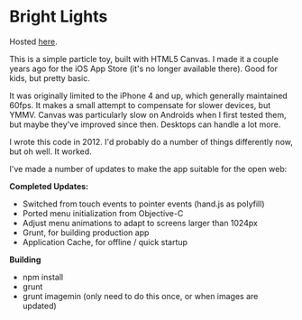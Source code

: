 Bright Lights
=============

Hosted [here](http://cbateman.com/apps/brightlights/).

This is a simple particle toy, built with HTML5 Canvas. I made it a couple years ago for the iOS App Store (it's no longer available there). Good for kids, but pretty basic.

It was originally limited to the iPhone 4 and up, which generally maintained 60fps. It makes a small attempt to compensate for slower devices, but YMMV. Canvas was particularly slow on Androids when I first tested them, but maybe they've improved since then. Desktops can handle a lot more.

I wrote this code in 2012. I'd probably do a number of things differently now, but oh well. It worked.

I've made a number of updates to make the app suitable for the open web:

**Completed Updates:**
 - Switched from touch events to pointer events (hand.js as polyfill) 
 - Ported menu initialization from Objective-C
 - Adjust menu animations to adapt to screens larger than 1024px
 - Grunt, for building production app
 - Application Cache, for offline / quick startup


**Building**

 - npm install
 - grunt
 - grunt imagemin (only need to do this once, or when images are updated)
